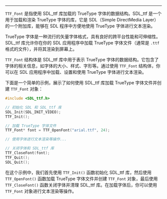 
----
`TTF_Font` 是指使用 SDL_ttf 库加载的 TrueType 字体的数据结构。SDL_ttf 是一个用于加载和渲染 TrueType 字体的库，它是 SDL（Simple DirectMedia Layer）的一个附加库，能够在 SDL 程序中方便地使用 TrueType 字体进行文本渲染。

TrueType 字体是一种流行的矢量字体格式，具有良好的跨平台性能和可伸缩性。SDL_ttf 库允许你在你的 SDL 应用程序中加载 TrueType 字体文件（通常是 `.ttf` 格式的文件），并将其渲染到屏幕上。

`TTF_Font` 结构体是 SDL_ttf 库中用于表示 TrueType 字体的数据结构。它包含了字体的相关信息，如字体的大小、样式、字形等。通过使用 `TTF_Font` 结构体，你可以在 SDL 应用程序中加载、设置和使用 TrueType 字体进行文本渲染。

下面是一个简单的示例，展示了如何使用 SDL_ttf 库加载 TrueType 字体文件并创建 `TTF_Font` 对象：

```c
#include <SDL_ttf.h>

// 初始化 SDL 和 SDL_ttf 库
SDL_Init(SDL_INIT_VIDEO);
TTF_Init();

// 加载 TrueType 字体文件
TTF_Font* font = TTF_OpenFont("arial.ttf", 24);

// 使用字体进行文本渲染等操作...

// 关闭字体和 SDL_ttf 库
TTF_CloseFont(font);
TTF_Quit();
SDL_Quit();
```

在这个示例中，我们首先使用 `TTF_Init()` 函数初始化 SDL_ttf 库，然后使用 `TTF_OpenFont()` 函数加载 TrueType 字体文件并创建 `TTF_Font` 对象，最后使用 `TTF_CloseFont()` 函数关闭字体并清理 SDL_ttf 库。在加载字体后，你可以使用 `TTF_Font` 对象进行文本渲染等操作。